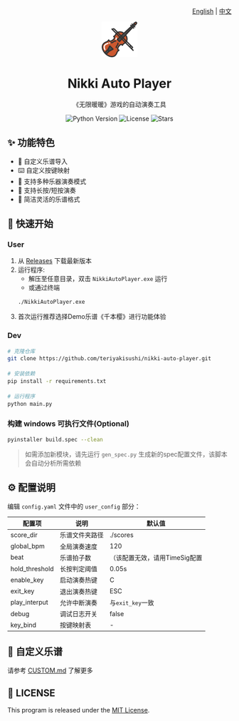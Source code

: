 <div align="center">
<p align="right">
<a href="./docs/README_EN.md">English</a> | <a href="README.md">中文</a>
</p>
  <img src="./docs/violin.ico" width="80" />
  <h1>Nikki Auto Player</h1>
  <p>《无限暖暖》游戏的自动演奏工具</p>
  
  <p>
    <img src="https://img.shields.io/badge/Python-3.10+-blue.svg" alt="Python Version">
    <img src="https://img.shields.io/github/license/teriyakisushi/nikki-auto-player" alt="License">
    <img src="https://img.shields.io/github/stars/teriyakisushi/nikki-auto-player" alt="Stars">
  </p>
</div>

## ✨ 功能特色

- 🎵 自定义乐谱导入
- ⌨️ 自定义按键映射
- 🎸 支持多种乐器演奏模式
- 🔄 支持长按/短按演奏
- 📝 简洁灵活的乐谱格式

## 🚀 快速开始

### User

1. 从 [Releases](https://github.com/teriyakisushi/nikki-auto-player/releases) 下载最新版本
2. 运行程序:
   - 解压至任意目录，双击 `NikkiAutoPlayer.exe` 运行
   - 或通过终端
   ```bash
   ./NikkiAutoPlayer.exe
   ```
3. 首次运行推荐选择Demo乐谱《千本樱》进行功能体验

### Dev

```bash
# 克隆仓库
git clone https://github.com/teriyakisushi/nikki-auto-player.git

# 安装依赖
pip install -r requirements.txt

# 运行程序
python main.py
```

### 构建 windows 可执行文件(Optional)
```bash
pyinstaller build.spec --clean
```
> 如需添加新模块，请先运行 `gen_spec.py` 生成新的spec配置文件，该脚本会自动分析所需依赖

## ⚙️ 配置说明

编辑 `config.yaml` 文件中的 `user_config` 部分：

| 配置项         | 说明           | 默认值                        |
| -------------- | -------------- | ----------------------------- |
| score_dir      | 乐谱文件夹路径 | ./scores                      |
| global_bpm     | 全局演奏速度   | 120                           |
| beat           | 乐谱拍子数     | （该配置无效，请用TimeSig配置 |
| hold_threshold | 长按判定阈值   | 0.05s                         |
| enable_key     | 启动演奏热键   | C                             |
| exit_key       | 退出演奏热键   | ESC                           |
| play_interput  | 允许中断演奏   | 与`exit_key`一致              |
| debug          | 调试日志开关   | false                         |
| key_bind       | 按键映射表     | -                             |

## 📝 自定义乐谱

请参考 [CUSTOM.md](docs/CUSTOM.md) 了解更多

## 📄 LICENSE

This program is released under the [MIT License]().
